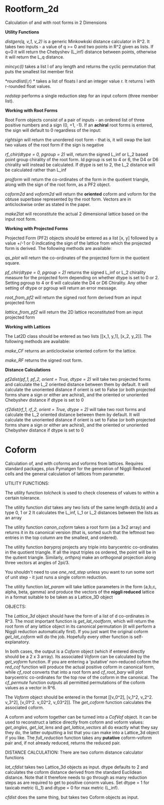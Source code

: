 # Rootform_2d
Calculation of and with root forms in 2 Dimensions

**Utility Functions**

*distgen(q, v_1, v_2)* is a generic Minkowkski distance calculator in R^2. It takes two inputs - a value of q >= 0 and two points in R^2 given as lists. If q=0 it will return the Chebyshev (L_inf) distance between points, otherwise it will return the L_q distance. 

*mincyc(l)* takes a list l of any length and returns the cyclic permutation that puts the smallest list member first

*roundlist(l,r) * takes a list of floats l and an integer value r. It returns l with r-rounded float values. 

*redstep* performs a single reduction step for an input coform (three member list). 

**Working with Root Forms**

Root Form objects consist of a pair of inputs - an ordered list of three positive numbers and a sign (0, +1, -1). If an **achiral** root forms is entered, the sign will default to 0 regardless of the input:

*rightsign* will return the unordered root form - that is, it will swap the last two values of the root form if the sign is negative

*rf_chir(dtype = 0, pgroup = 2)* will, return the signed L_inf or L_2 based point group chirality of the root form. Id pgroup is set to 4 or 6, the D4 or D6 chirality will instead be calculated. If dtype is set to 2, the L_2 distance will be calculated rather than L_inf

*projform* will return the co-ordinates of the form in the quotient triangle, along with the sign of the root form, as a PF2 object. 

*coform2d* and *voform2d* will return the **oriented** coform and voform for the obtuse superbase represented by the root form. Vectors are in anticlockwise order as stated in the paper. 

*make2lat* will reconstitute the actual 2 dimensional lattice based on the input root form. 

**Working with Projected Forms**

Projected Form (PF2) objects should be entered  as a list [x, y] followed by a value +/-1 or 0 indicating the sign of the lattice from which the projected form is derived. The following methods are available:

*qs_plot* will return the co-ordinates of the projected form in the quotient square. 

*pf_chir(dtype = 0, pgroup = 2)* returns the signed L_inf or L_2 chirality measure for the projected form depending on whether dtype is set to 0 or 2. Setting pgroup to 4 or 6 will calculate the D4 or D6 Chirality. Any other setting of dtype or pgroup will return an error message. 

*root_from_pf2* will return the signed root form derived from an input projected form

*lattice_from_pf2* will return the 2D lattice reconstituted from an input projected form 

**Working with Lattices**

The Lat2D class should be entered as two lists [[x_1, y_1], [x_2, y_2]]. The following methods are available:

*make_CF* returns an anticlockwise oriented coform for the lattice. 

*make_RF* returns the signed root form. 

**Distance Calculations**

*pf2dist(pf_1, pf_2, orient = True, dtype = 2)* will take two projected forms and calculate the L_2 oriented distance between them by default. It will calculate the unoriented distance if orient is set to False (or both projected forms share a sign or either are achiral), and the oriented or unoriented Chebyshev distance if dtype is set to 0

*rf2dist(rf_1, rf_2, orient = True, dtype = 2)* will take two root forms and calculate the L_2 oriented distance between them by default. It will calculate the unoriented distance if orient is set to False (or both projected forms share a sign or either are achiral), and the oriented or unoriented Chebyshev distance if dtype is set to 0


# Coform
Calculation of, and with coforms and voforms from lattices. Requires standard packages, plus Pymatgen for the generation of Niggli Reduced cells and the general calculation of lattices from parameter. 

UTILITY FUNCTIONS:

The utility function *tolcheck* is used to check closeness of values to within a certain tolerance. 

The utility function *dist* takes any two lists of the same length dst(a,b) and a type 0, 1 or 2 
It calculates the L_inf, L_1 or L_2 distances between the lists as an array

The utility function *canon_coform* takes a root form (as a 3x2 array) and returns it in its canonical version (that is, sorted such that the leftmost two entries in the top column are the smallest, and ordered). 

The utility function *baryproj* projects any triple into barycentric co-ordinates in the quotient triangle. If all the input triples os ordered, the point will be in the qutient triangle. Similarly, *orthproj* make an orthogonal projection along three vectors at angles of 2pi/3. 

You shouldn't need to use *one_red_step* unless you want to run some sort of unit step - it just runs a single coform reduction. 

The utility function *lat_param* will take lattice parameters in the form (a,b,c, alpha, beta, gamma) and produce the vectors of the **niggli reduced** lattice in a format suitable to be taken as a Lattice_3D object

OBJECTS:

The *Lattice_3d* object should have the form of a list of d co-ordinates in R^3. The most important function is *get_lat_rootform*, which will return the root form of any lattice object in its canonical permutation (it will perform a Niggli reduction automatically first). If you just want the original coform  *get_lat_coform* will do the job. Hopefully every other function is self-explanatory. 

In both cases, the output is a *Coform* object (which if entered directly should be a 2 x 3 array). Its associated *Voform* can be calculated by the *get_voform* function. If you are entering a 'putative' non-reduced coform  the *red_cof* function will produce the actual positive coform in canonical form, while *cf_root* converts that into a root form and *cf_root_bary* will plot barycentric co-ordinates for the top row of the coform in the canonical. The *cf_permute* function outputs all permitted permutations of the coform values as a vector in R^6. 

The *Voform* object should be entered in the format [[v_0^2], [v_1^2, v_2^2. v_3^2], [v_01^2. v_02^2, v_03^2]]. The *get_coform* function calculates the associated coform.

A coform and voform together can be turned into a *CofVof* object. It can be used to reconstruct a lattice directly from coform and voform values: *get_angles*, *get_lat_lens* and *get_lattice_vectors* all do exactly what they say they do, the latter outputting a list that you can make into a Lattice_3d object if you like. The *full_reduction* function takes any **putative** coform-voform pair and, if not already reduced, returns the reduced pair. 


DISTANCE CALCULATION:
There are two coform distance calculator functions

*lat_cfdist* takes two Lattice_3d objects as input. dtype defaults to 2 and calculates the coform distance derived from the standard Euclidean distance. Note that it therefore needs to go through as many reduction steps as are required to get to positive conorm values. Set dtype = 1 for taxicab metric (L_1) and dtype = 0 for max metric (L_inf). 

*cfdist* does the same thing, but takes two Coform objects as input. 

